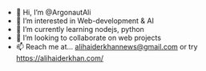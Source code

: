 - 👋 Hi, I’m @ArgonautAli
- 👀 I’m interested in Web-development & AI
- 🌱 I’m currently learning nodejs, python
- 💞️ I’m looking to collaborate on web projects
- 📫 Reach me at... alihaiderkhannews@gmail.com or try https://alihaiderkhan.com/

<!---
ArgonautAli/ArgonautAli is a ✨ special ✨ repository because its `README.md` (this file) appears on your GitHub profile.
You can click the Preview link to take a look at your changes.
--->
